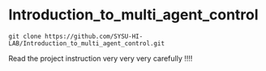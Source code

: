 # Introduction_to_multi_agent_control
```git clone https://github.com/SYSU-HI-LAB/Introduction_to_multi_agent_control.git```
  
Read the project instruction very very very carefully !!!!
